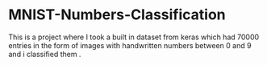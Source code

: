 # MNIST-Numbers-Classification
This is a project where I took a built in dataset from keras which had 70000 entries in the form of images with handwritten numbers between 0 and 9 and i classified them .
